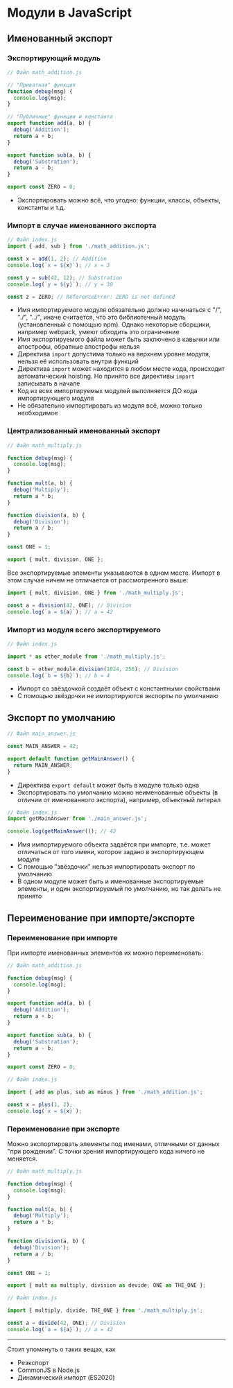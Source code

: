 # Модули в JavaScript

## Именованный экспорт

### Экспортирующий модуль

```js
// Файл math_addition.js

// "Приватная" функция
function debug(msg) {
  console.log(msg);
}

// "Публичные" функции и константа
export function add(a, b) {
  debug('Addition');
  return a + b;
}

export function sub(a, b) {
  debug('Substration');
  return a - b;
}

export const ZERO = 0;
```

* Экспортировать можно всё, что угодно: функции, классы, объекты, константы и т.д.

### Импорт в случае именованного экспорта

```js
// Файл index.js
import { add, sub } from './math_addition.js';

const x = add(1, 2); // Addition
console.log(`x = ${x}`); // x = 3

const y = sub(42, 12); // Substration
console.log(`y = ${y}`); // y = 30

const z = ZERO; // ReferenceError: ZERO is not defined
```

* Имя импортируемого модуля обязательно должно начинаться с "/", "./", "../", иначе считается, что это библиотечный модуль (установленный с помощью npm). Однако некоторые сборщики, например webpack, умеют обходить это ограничение
* Имя экспортируемого файла может быть заключено в кавычки или апострофы, обратные апострофы нельзя
* Директива `import` допустима только на верхнем уровне модуля, нельзя её использовать внутри функций
* Директива `import` может находится в любом месте кода, происходит автоматический hoisting. Но принято все директивы `import` записывать в начале
* Код из всех импортируемых модулей выполняется ДО кода импортирующего модуля
* Не обязательно импортировать из модуля всё, можно только необходимое

### Централизованный именованный экспорт

```js
// Файл math_multiply.js

function debug(msg) {
  console.log(msg);
}

function mult(a, b) {
  debug('Multiply');
  return a * b;
}

function division(a, b) {
  debug('Division');
  return a / b;
}

const ONE = 1;

export { mult, division, ONE };
```

Все экспортируемые элементы указываются в одном месте. Импорт в этом случае ничем не отличается от рассмотренного выше:

```js
import { mult, division, ONE } from './math_multiply.js';

const a = division(42, ONE); // Division
console.log(`a = ${a}`); // a = 42

```

### Импорт из модуля всего экспортируемого

```js
// Файл index.js

import * as other_module from './math_multiply.js';

const b = other_module.division(1024, 256); // Division
console.log(`b = ${b}`); // b = 4
```

* Импорт со звёздочкой создаёт объект с константными свойствами
* С помощью звёздочки не импортируются экспорты по умолчанию

## Экспорт по умолчанию

```js
// Файл main_answer.js

const MAIN_ANSWER = 42;

export default function getMainAnswer() {
  return MAIN_ANSWER;
}
```

* Директива `export default` может быть в модуле только одна
* Экспортировать по умолчанию можно неименованные объекты (в отличии от именованного экспорта), например, объектный литерал

```js
// Файл index.js
import getMainAnswer from './main_answer.js';

console.log(getMainAnswer()); // 42
```

* Имя импортируемого объекта задаётся при импорте, т.е. может отличаться от того имени, которое задано в экспортирующем модуле
* С помощью "звёздочки" нельзя импортировать экспорт по умолчанию
* В одном модуле может быть и именованные экспортируемые элементы, и один экспортируемый по умолчанию, но так делать не принято

## Переименование при импорте/экспорте

### Переименование при импорте
При импорте именованных элементов их можно переименовать:

```js
// Файл math_addition.js

function debug(msg) {
  console.log(msg);
}

export function add(a, b) {
  debug('Addition');
  return a + b;
}

export function sub(a, b) {
  debug('Substration');
  return a - b;
}

export const ZERO = 0;

// Файл index.js

import { add as plus, sub as minus } from './math_addition.js';

const x = plus(1, 2);
console.log(`x = ${x}`);
```

### Переименование при экспорте

Можно экспортировать элементы под именами, отличными от данных "при рождении". С точки зрения импортирующего кода ничего не меняется.

```js
// Файл math_multiply.js

function debug(msg) {
  console.log(msg);
}

function mult(a, b) {
  debug('Multiply');
  return a * b;
}

function division(a, b) {
  debug('Division');
  return a / b;
}

const ONE = 1;

export { mult as multiply, division as devide, ONE as THE_ONE };

// Файл index.js

import { multiply, divide, THE_ONE } from './math_multiply.js';

const a = divide(42, ONE); // Division
console.log(`a = ${a}`); // a = 42
```

---------

Стоит упомянуть о таких вещах, как

* Реэкспорт
* CommonJS в Node.js
* Динамический импорт (ES2020)
